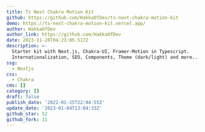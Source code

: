 ```yaml
---
title: Ts Next Chakra Motion Kit
github: https://github.com/HakkaOfDev/ts-next-chakra-motion-kit
demo: https://ts-next-chakra-motion-kit.vercel.app/
author: HakkaOfDev
author_link: https://github.com/HakkaOfDev
date: 2023-11-28T04:23:05.517Z
description: >-
  Starter kit with Next.js, Chakra-UI, Framer-Motion in Typescript.
  Internationalization, SEO, Components, Theme (dark/light) and more...
ssg:
  - Nextjs
css:
  - Chakra
cms: []
category: []
draft: false
publish_date: '2022-01-25T22:04:55Z'
update_date: '2023-01-04T13:04:33Z'
github_star: 52
github_fork: 11
---
```

